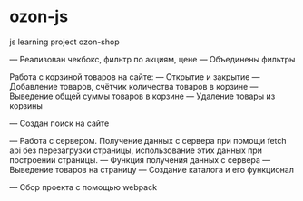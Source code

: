# ozon-js
js learning project ozon-shop

— Реализован чекбокс, фильтр по акциям, цене 
— Объединены фильтры

 Работа c корзиной товаров на сайте:
— Открытие и закрытие 
— Добавление товаров, счётчик количества товаров в корзине
— Выведение общей суммы товаров в корзине 
— Удаление товары из корзины 

— Создан поиск на сайте 

— Работа с сервером. Получение данных с сервера при помощи fetch api без перезагрузки страницы, использование этих данных при построении страницы.
— Функция получения данных с сервера 
— Выведение товаров на страницу 
— Создание каталога и его функционал 

— Сбор проекта с помощью webpack 
